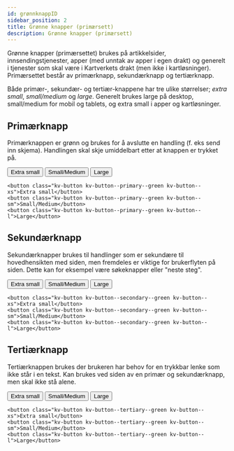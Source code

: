 ```yaml
---
id: grønnknappID
sidebar_position: 2
title: Grønne knapper (primærsett)
description: Grønne knapper (primærsett)
---
```


Grønne knapper (primærsettet) brukes på artikkelsider, innsendingstjenester, apper (med unntak av apper i egen drakt) og generelt i tjenester som skal være i Kartverkets drakt (men ikke i kartløsninger).
Primærsettet består av primærknapp, sekundærknapp og tertiærknapp.

Både primær-, sekundær- og tertiær-knappene har tre ulike størrelser; _extra small_, _small/medium_ og _large_.
Generelt brukes large på desktop, small/medium for mobil og tablets, og extra small i apper og kartløsninger.

## Primærknapp

Primærknappen er grønn og brukes for å avslutte en handling (f. eks send inn skjema). Handlingen skal skje umiddelbart etter at knappen er trykket på.

<div class="buttons--section">
<button class="kv-button kv-button--primary--green kv-button--xs">Extra small</button>
<button class="kv-button kv-button--primary--green kv-button--sm">Small/Medium</button>
<button class="kv-button kv-button--primary--green kv-button--l">Large</button>
</div>

```markup
<button class="kv-button kv-button--primary--green kv-button--xs">Extra small</button>
<button class="kv-button kv-button--primary--green kv-button--sm">Small/Medium</button>
<button class="kv-button kv-button--primary--green kv-button--l">Large</button>
```

## Sekundærknapp

Sekundærknapper brukes til handlinger som er sekundære til hovedhensikten med siden, men fremdeles er viktige for brukerflyten på siden. Dette kan for eksempel være søkeknapper eller "neste steg".

<div class="buttons--section">
<button class="kv-button kv-button--secondary--green kv-button--xs">Extra small</button>
<button class="kv-button kv-button--secondary--green kv-button--sm">Small/Medium</button>
<button class="kv-button kv-button--secondary--green kv-button--l">Large</button>
</div>

```markup
<button class="kv-button kv-button--secondary--green kv-button--xs">Extra small</button>
<button class="kv-button kv-button--secondary--green kv-button--sm">Small/Medium</button>
<button class="kv-button kv-button--secondary--green kv-button--l">Large</button>
```

## Tertiærknapp

Tertiærknappen brukes der brukeren har behov for en trykkbar lenke som ikke står i en tekst.
Kan brukes ved siden av en primær og sekundærknapp, men skal ikke stå alene.

<div class="buttons--section">
<button class="kv-button kv-button--tertiary--green kv-button--xs">Extra small</button>
<button class="kv-button kv-button--tertiary--green kv-button--sm">Small/Medium</button>
<button class="kv-button kv-button--tertiary--green kv-button--l">Large</button>
</div>

```markup
<button class="kv-button kv-button--tertiary--green kv-button--xs">Extra small</button>
<button class="kv-button kv-button--tertiary--green kv-button--sm">Small/Medium</button>
<button class="kv-button kv-button--tertiary--green kv-button--l">Large</button>
```
